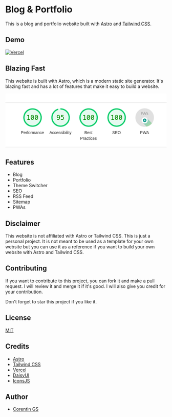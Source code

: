 # Blog & Portfolio

This is a blog and portfolio website built with [Astro](https://astro.build/) and [Tailwind CSS](https://tailwindcss.com/).

## Demo

[![Vercel](https://therealsujitk-vercel-badge.vercel.app/?app=corentings-github-io)](https://corentings.vercel.app/)

## Blazing Fast

This website is built with Astro, which is a modern static site generator. It's blazing fast and has a lot of features that make it easy to build a website.

[![Netlify Status](assets/blazing_fast.png)](assets/blazing_fast.png)

## Features

- Blog
- Portfolio
- Theme Switcher
- SEO
- RSS Feed
- Sitemap
- PWAs

## Disclaimer

This website is not affiliated with Astro or Tailwind CSS. This is just a personal project.
It is not meant to be used as a template for your own website but you can use it as a reference if you want to build your own website with Astro and Tailwind CSS.

## Contributing

If you want to contribute to this project, you can fork it and make a pull request. I will review it and merge it if it's good.
I will also give you credit for your contribution.

Don't forget to star this project if you like it.

## License

[MIT](LICENSE)

## Credits

- [Astro](https://astro.build/)
- [Tailwind CSS](https://tailwindcss.com/)
- [Vercel](https://vercel.com/)
- [DaisyUI](https://daisyui.com/)
- [IconsJS](https://icones.js.org/)

## Author

- [Corentin GS](https://corentings.vercel.app/)

